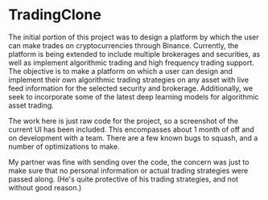 # TradingClone

The initial portion of this project was to design a platform by which the user can make trades on cryptocurrencies through Binance.
Currently, the platform is being extended to include multiple brokerages and securities, as well as implement algorithmic trading and high frequency trading
support. The objective is to make a platform on which a user can design and implement their own algorithmic trading strategies on any asset with live feed
information for the selected security and brokerage. Additionally, we seek to incorporate some of the latest deep learning models for algorithmic asset trading.

The work here is just raw code for the project, so a screenshot of the current UI has been included. This encompasses about 1 month of off and on development
with a team. There are a few known bugs to squash, and a number of optimizations to make.

My partner was fine with sending over the code, the concern was just to make sure that no personal information or actual trading strategies were passed along.
(He's quite protective of his trading strategies, and not without good reason.)
